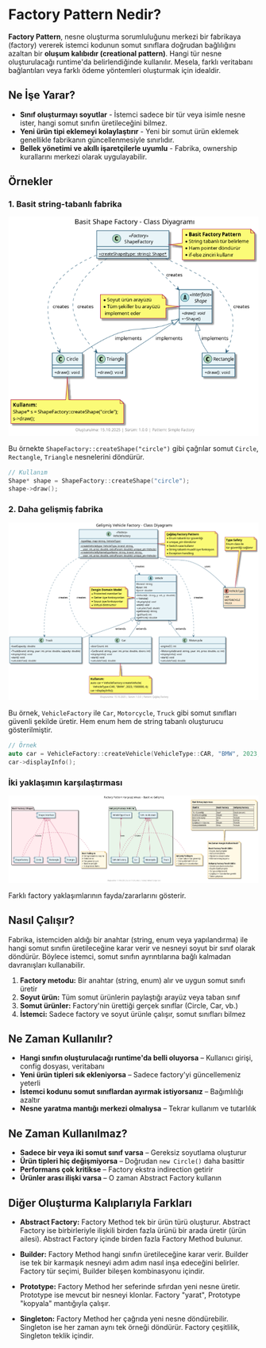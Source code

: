 # Factory Pattern Nedir?

**Factory Pattern**, nesne oluşturma sorumluluğunu merkezi bir fabrikaya (factory) vererek istemci kodunun somut sınıflara doğrudan bağlılığını azaltan bir **oluşum kalıbıdır (creational pattern)**. Hangi tür nesne oluşturulacağı runtime'da belirlendiğinde kullanılır. Mesela, farklı veritabanı bağlantıları veya farklı ödeme yöntemleri oluşturmak için idealdir.

## Ne İşe Yarar?

- **Sınıf oluşturmayı soyutlar** - İstemci sadece bir tür veya isimle nesne ister, hangi somut sınıfın üretileceğini bilmez.
- **Yeni ürün tipi eklemeyi kolaylaştırır** - Yeni bir somut ürün eklemek genellikle fabrikanın güncellenmesiyle sınırlıdır.
- **Bellek yönetimi ve akıllı işaretçilerle uyumlu** - Fabrika, ownership kurallarını merkezi olarak uygulayabilir.

## Örnekler

### 1. Basit string-tabanlı fabrika

![Basic Shape Factory](./basic_shape/diagram.png)

Bu örnekte `ShapeFactory::createShape("circle")` gibi çağrılar somut `Circle`, `Rectangle`, `Triangle` nesnelerini döndürür.

```cpp
// Kullanım
Shape* shape = ShapeFactory::createShape("circle");
shape->draw();
```

### 2. Daha gelişmiş fabrika

![Vehicle Factory](./vehicle/diagram.png)

Bu örnek, `VehicleFactory` ile `Car`, `Motorcycle`, `Truck` gibi somut sınıfları güvenli şekilde üretir. Hem enum hem de string tabanlı oluşturucu gösterilmiştir.

```cpp
// Örnek
auto car = VehicleFactory::createVehicle(VehicleType::CAR, "BMW", 2023, 1500000, 4);
car->displayInfo();
```

### İki yaklaşımın karşılaştırması

![Factory Comparison](./vehicle_shape_diff/diagram.png)

Farklı factory yaklaşımlarının fayda/zararlarını gösterir.

## Nasıl Çalışır?

Fabrika, istemciden aldığı bir anahtar (string, enum veya yapılandırma) ile hangi somut sınıfın üretileceğine karar verir ve nesneyi soyut bir sınıf olarak döndürür. Böylece istemci, somut sınıfın ayrıntılarına bağlı kalmadan davranışları kullanabilir.

1. **Factory metodu:** Bir anahtar (string, enum) alır ve uygun somut sınıfı üretir
2. **Soyut ürün:** Tüm somut ürünlerin paylaştığı arayüz veya taban sınıf
3. **Somut ürünler:** Factory'nin ürettiği gerçek sınıflar (Circle, Car, vb.)
4. **İstemci:** Sadece factory ve soyut ürünle çalışır, somut sınıfları bilmez

## Ne Zaman Kullanılır?

- **Hangi sınıfın oluşturulacağı runtime'da belli oluyorsa** – Kullanıcı girişi, config dosyası, veritabanı
- **Yeni ürün tipleri sık ekleniyorsa** – Sadece factory'yi güncellemeniz yeterli
- **İstemci kodunu somut sınıflardan ayırmak istiyorsanız** – Bağımlılığı azaltır
- **Nesne yaratma mantığı merkezi olmalıysa** – Tekrar kullanım ve tutarlılık

## Ne Zaman Kullanılmaz?

- **Sadece bir veya iki somut sınıf varsa** – Gereksiz soyutlama oluşturur
- **Ürün tipleri hiç değişmiyorsa** – Doğrudan `new Circle()` daha basittir
- **Performans çok kritikse** – Factory ekstra indirection getirir
- **Ürünler arası ilişki varsa** – O zaman Abstract Factory kullanın

## Diğer Oluşturma Kalıplarıyla Farkları

- **Abstract Factory:** Factory Method tek bir ürün türü oluşturur. Abstract Factory ise birbirleriyle ilişkili birden fazla ürünü bir arada üretir (ürün ailesi). Abstract Factory içinde birden fazla Factory Method bulunur.

- **Builder:** Factory Method hangi sınıfın üretileceğine karar verir. Builder ise tek bir karmaşık nesneyi adım adım nasıl inşa edeceğini belirler. Factory tür seçimi, Builder bileşen kombinasyonu içindir.

- **Prototype:** Factory Method her seferinde sıfırdan yeni nesne üretir. Prototype ise mevcut bir nesneyi klonlar. Factory "yarat", Prototype "kopyala" mantığıyla çalışır.

- **Singleton:** Factory Method her çağrıda yeni nesne döndürebilir. Singleton ise her zaman aynı tek örneği döndürür. Factory çeşitlilik, Singleton teklik içindir.